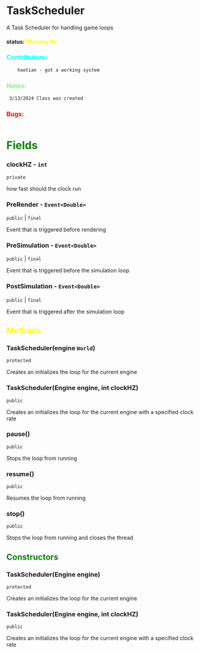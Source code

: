 
# TaskScheduler
A Task Scheduler for handling game loops

#### status: <span style="color:yellow;">Working On</span>
### <span style="color:cyan;">Contributors:</span>
<!--put your names here between the ``` if you worked on it, and put what you did-->
```diff
    haotian - got a working system
```
### <span style="color:lightgreen;">Notes:</span>
```diff
 3/13/2024 Class was created
```
### <span style="color:red;">Bugs:</span>
```diff
```

# <span style="color:green;">Fields</span>

### clockHZ - `int`
`private` 

how fast should the clock run

### PreRender - `Event<Double>`
`public` | `final`

Event that is triggered before rendering

### PreSimulation - `Event<Double>`
`public` | `final`

Event that is triggered before the simulation loop

### PostSimulation - `Event<Double>`
`public` | `final`

Event that is triggered after the simulation loop

## <span style="color:yellow;">Methods</span>

### TaskScheduler(engine `World`)
`protected`

Creates an initializes the loop for the current engine

### TaskScheduler(Engine engine, int clockHZ)
`public`

Creates an initializes the loop for the current engine with a specified clock rate

### pause()
`public`

Stops the loop from running

### resume()
`public`

Resumes the loop from running

### stop()
`public`

Stops the loop from running and closes the thread

## <span style="color:green;">Constructors</span>

### TaskScheduler(Engine engine)
`protected`

Creates an initializes the loop for the current engine

### TaskScheduler(Engine engine, int clockHZ)
`public`

Creates an initializes the loop for the current engine with a specified clock rate

